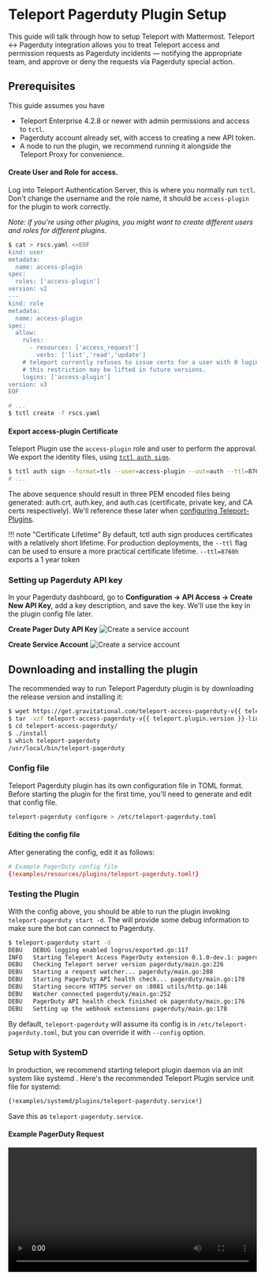 # Teleport Pagerduty Plugin Setup

This guide will talk through how to setup Teleport with Mattermost.   Teleport ↔  Pagerduty integration  allows you to treat Teleport access and permission requests as Pagerduty incidents — notifying the appropriate team, and approve or deny the requests via Pagerduty special action.

## Prerequisites
This guide assumes you have

* Teleport Enterprise 4.2.8 or newer with admin permissions and access to `tctl`.
* Pagerduty account already set, with access to creating a new API token. 
* A node to run the plugin, we recommend running it alongside the Teleport Proxy for convenience. 

#### Create User and Role for access. 
Log into Teleport Authentication Server, this is where you normally run `tctl`. Don't change the username and the role name, it should be `access-plugin` for the plugin to work correctly.

_Note: if you're using other plugins, you might want to create different users and roles for different plugins_.

```bash
$ cat > rscs.yaml <<EOF
kind: user
metadata:
  name: access-plugin
spec:
  roles: ['access-plugin']
version: v2
---
kind: role
metadata:
  name: access-plugin
spec:
  allow:
    rules:
      - resources: ['access_request']
        verbs: ['list','read','update']
    # teleport currently refuses to issue certs for a user with 0 logins,
    # this restriction may be lifted in future versions.
    logins: ['access-plugin']
version: v3
EOF

# ...
$ tctl create -f rscs.yaml
```

#### Export access-plugin Certificate
Teleport Plugin use the `access-plugin` role and user to perform the approval. We export the identity files, using [`tctl auth sign`](https://gravitational.com/teleport/docs/cli-docs/#tctl-auth-sign).

```bash
$ tctl auth sign --format=tls --user=access-plugin --out=auth --ttl=8760h
# ...
```

The above sequence should result in three PEM encoded files being generated: auth.crt, auth.key, and auth.cas (certificate, private key, and CA certs respectively).  We'll reference these later when [configuring Teleport-Plugins](#configuration-file).

!!! note "Certificate Lifetime"
     By default, tctl auth sign produces certificates with a relatively short lifetime. For production deployments, the `--ttl` flag can be used to ensure a more practical certificate lifetime. `--ttl=8760h` exports a 1 year token

### Setting up Pagerduty API key

In your Pagerduty dashboard, go to **Configuration → API Access → Create New API Key**, add a key description, and save the key. We'll use the key in the plugin config file later.

**Create Pager Duty API Key**
![Create a service account](/img/enterprise/plugins/pagerduty/pagerduty-api-key.png)

**Create Service Account**
![Create a service account](/img/enterprise/plugins/pagerduty/create-new-service-pd.png) 


## Downloading and installing the plugin

The recommended way to run Teleport Pagerduty plugin is by downloading the release version and installing it: 

```bash
$ wget https://get.gravitational.com/teleport-access-pagerduty-v{{ teleport.plugin.version }}-linux-amd64-bin.tar.gz
$ tar -xzf teleport-access-pagerduty-v{{ teleport.plugin.version }}-linux-amd64-bin.tar.gz
$ cd teleport-access-pagerduty/
$ ./install
$ which teleport-pagerduty
/usr/local/bin/teleport-pagerduty
```

### Config file
Teleport Pagerduty plugin has its own configuration file in TOML format. Before starting the plugin for the first time, you'll need to generate and edit that config file. 

```bash
teleport-pagerduty configure > /etc/teleport-pagerduty.toml
```

#### Editing the config file
After generating the config, edit it as follows: 

```toml
# Example PagerDuty config file
{!examples/resources/plugins/teleport-pagerduty.toml!}
```

### Testing the Plugin

With the config above, you should be able to run the plugin invoking 
`teleport-pagerduty start -d`. The will provide some debug information to make sure
the bot can connect to Pagerduty. 

```bash
$ teleport-pagerduty start -d
DEBU   DEBUG logging enabled logrus/exported.go:117
INFO   Starting Teleport Access PagerDuty extension 0.1.0-dev.1: pagerduty/main.go:124
DEBU   Checking Teleport server version pagerduty/main.go:226
DEBU   Starting a request watcher... pagerduty/main.go:288
DEBU   Starting PagerDuty API health check... pagerduty/main.go:170
DEBU   Starting secure HTTPS server on :8081 utils/http.go:146
DEBU   Watcher connected pagerduty/main.go:252
DEBU   PagerDuty API health check finished ok pagerduty/main.go:176
DEBU   Setting up the webhook extensions pagerduty/main.go:178
```

By default, `teleport-pagerduty` will assume its config is in `/etc/teleport-pagerduty.toml`, but you can override it with `--config` option.

### Setup with SystemD
In production, we recommend starting teleport plugin daemon via an init system like systemd . Here's the recommended Teleport Plugin service unit file for systemd: 

```bash
{!examples/systemd/plugins/teleport-pagerduty.service!}
```

Save this as `teleport-pagerduty.service`. 

#### Example PagerDuty Request

<video  style="width:100%" controls>
  <source src="/img/enterprise/plugins/pagerduty/pagerduty-demo.mp4" type="video/mp4">
  <source src="/img/enterprise/plugins/pagerduty/pagerduty-demo.webm" type="video/webm">
Your browser does not support the video tag.
</video>